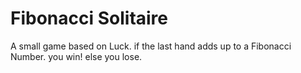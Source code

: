 # Fibonacci Solitaire 
A small game based on Luck.
if the last hand adds up to a Fibonacci Number. you win!
else you lose.
